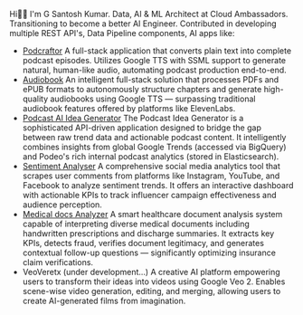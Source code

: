 Hi👋🏼
I'm G Santosh Kumar. 
Data, AI & ML Architect at Cloud Ambassadors. Transitioning to become a better AI Engineer. 
Contributed in developing multiple REST API's, Data Pipeline components, AI apps like: 
- [Podcraftor](https://boxsand.ai/podcast/podcraftor)
A full-stack application that converts plain text into complete podcast episodes. Utilizes Google TTS with SSML support to generate natural, human-like audio, automating podcast production end-to-end.
- [Audiobook](https://frontend-audiobook-244342848333.us-central1.run.app/)
An intelligent full-stack solution that processes PDFs and ePUB formats to autonomously structure chapters and generate high-quality audiobooks using Google TTS — surpassing traditional audiobook features offered by platforms like ElevenLabs.
- [Podcast AI Idea Generator](https://boxsand.ai/podcast/ideas)
The Podcast Idea Generator is a sophisticated API-driven application designed to bridge the gap between raw trend data and actionable podcast content. It intelligently combines insights from global Google Trends (accessed via BigQuery) and Podeo's rich internal podcast analytics (stored in Elasticsearch).
- [Sentiment Analyser](https://boxsand.ai/sentiment/analysis)
A comprehensive social media analytics tool that scrapes user comments from platforms like Instagram, YouTube, and Facebook to analyze sentiment trends. It offers an interactive dashboard with actionable KPIs to track influencer campaign effectiveness and audience perception.
- [Medical docs Analyzer](https://boxsand.ai/medicalanalyzer)
A smart healthcare document analysis system capable of interpreting diverse medical documents including handwritten prescriptions and discharge summaries. It extracts key KPIs, detects fraud, verifies document legitimacy, and generates contextual follow-up questions — significantly optimizing insurance claim verifications.
- VeoVeretx (under development...) 
A creative AI platform empowering users to transform their ideas into videos using Google Veo 2. Enables scene-wise video generation, editing, and merging, allowing users to create AI-generated films from imagination.
